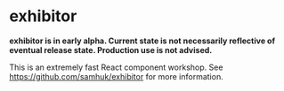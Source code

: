 # exhibitor

**exhibitor is in early alpha. Current state is not necessarily reflective of eventual release state. Production use is not advised.**

This is an extremely fast React component workshop. See https://github.com/samhuk/exhibitor for more information.
